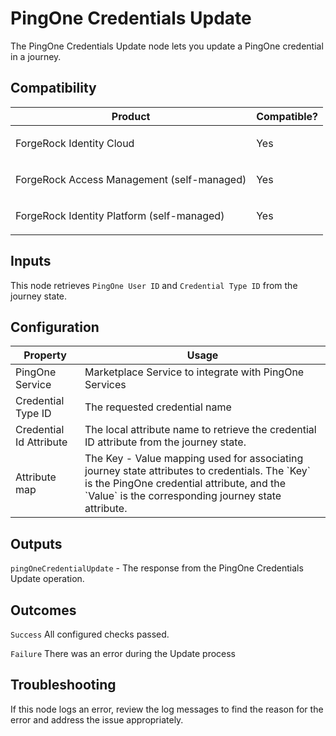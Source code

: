 # PingOne Credentials Update

The PingOne Credentials Update node lets you update a PingOne credential in a journey.

## Compatibility

<table>
  <colgroup>
    <col>
    <col>
  </colgroup>
  <thead>
  <tr>
    <th>Product</th>
    <th>Compatible?</th>
  </tr>
  </thead>
  <tbody>
  <tr>
    <td><p>ForgeRock Identity Cloud</p></td>
    <td><p><span>Yes</span></p></td>
  </tr>
  <tr>
    <td><p>ForgeRock Access Management (self-managed)</p></td>
    <td><p><span>Yes</span></p></td>
  </tr>
  <tr>
    <td><p>ForgeRock Identity Platform (self-managed)</p></td>
    <td><p><span>Yes</span></p></td>
  </tr>
  </tbody>
</table>

## Inputs

This node retrieves `PingOne User ID` and `Credential Type ID` from the journey state.

## Configuration

<table>
  <thead>
    <th>Property</th>
    <th>Usage</th>
  </thead>
  <tbody>
    <tr>
      <td>PingOne Service</td>
      <td>Marketplace Service to integrate with PingOne Services
      </td>
    </tr>
  <tr>
    <td>Credential Type ID</td>
    <td>The requested credential name</td>
  </tr>
     <tr>
      <td>Credential Id Attribute</td>
      <td>The local attribute name to retrieve the credential ID attribute from the journey state.
</td>
    </tr>
     <tr>
      <td>Attribute map</td>
      <td>The Key - Value mapping used for associating journey state attributes to
credentials. The `Key` is the PingOne credential attribute, and the `Value` is the
corresponding journey state attribute.</td>
    </tr>

  </tbody>
</table>

## Outputs

`pingOneCredentialUpdate` - The response from the PingOne Credentials Update operation.

## Outcomes

`Success`
All configured checks passed.


`Failure`
There was an error during the Update process

## Troubleshooting

If this node logs an error, review the log messages to find the reason for the error and address the issue
appropriately.

